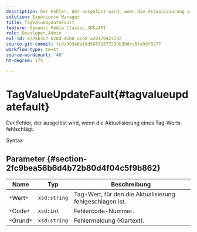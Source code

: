 ```yaml
---
description: Der Fehler, der ausgelöst wird, wenn die Aktualisierung eines Tag-Werts fehlschlägt.
solution: Experience Manager
title: TagValueUpdateFault
feature: Dynamic Media Classic,SDK/API
role: Developer,Admin
exl-id: 8225b3c7-626d-41b0-acd8-a20170427292
source-git-commit: fcda99340a18d5037157723bb3bdca5fa9df3277
workflow-type: tm+mt
source-wordcount: '46'
ht-degree: 17%

---
```


# TagValueUpdateFault{#tagvalueupdatefault}

Der Fehler, der ausgelöst wird, wenn die Aktualisierung eines Tag-Werts fehlschlägt.

Syntax

## Parameter {#section-2fc9bea56b6d4b72b80d4f04c5f9b862}

| Name | Typ | Beschreibung |
|---|---|---|
| `*`Wert`*` | `xsd:string` | Tag-Wert, für den die Aktualisierung fehlgeschlagen ist. |
| `*`Code`*` | `xsd:int` | Fehlercode-Nummer. |
| `*`Grund`*` | `xsd:string` | Fehlermeldung (Klartext). |
